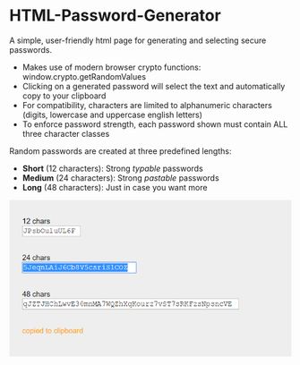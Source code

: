 # HTML-Password-Generator
A simple, user-friendly html page for generating and selecting secure passwords.
* Makes use of modern browser crypto functions: window.crypto.getRandomValues
* Clicking on a generated password will select the text and automatically copy to your clipboard
* For compatibility, characters are limited to alphanumeric characters (digits, lowercase and uppercase english letters)
* To enforce password strength, each password shown must contain ALL three character classes
 
Random passwords are created at three predefined lengths: 
* **Short** (12 characters): Strong *typable* passwords
* **Medium** (24 characters): Strong *pastable* passwords
* **Long** (48 characters): Just in case you want more



![Alt text](/screenshot.png?raw=true "Screenshot")
